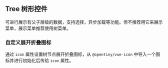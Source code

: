 <div class="demo-header">
<p class="overviewicon">
  <span class="wapi-navigation-tree"/>
</p>

## Tree 树形控件

<nova-uxlink widget-name="Tree"></nova-uxlink>

可进行展示有父子层级的数据，支持选择，异步加载等功能。但不推荐用它来展示菜单，展示菜单推荐使用树菜单。
</div>

### 自定义展开折叠图标

通过 `icon` 属性设置树节点展开折叠图标，从 `@opentiny/vue-icon` 中导入一个图标并进行初始化后传给 `icon` 属性。

<nova-demo-view link="tree/custom-node-icon"></nova-demo-view>

<br>
